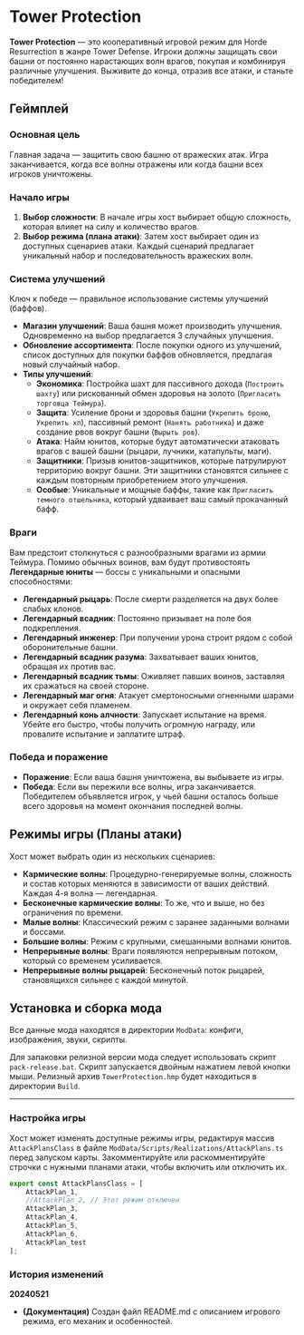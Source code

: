 ﻿# Tower Protection

**Tower Protection** — это кооперативный игровой режим для Horde Resurrection в жанре Tower Defense. Игроки должны защищать свои башни от постоянно нарастающих волн врагов, покупая и комбинируя различные улучшения. Выживите до конца, отразив все атаки, и станьте победителем!

## Геймплей

### Основная цель

Главная задача — защитить свою башню от вражеских атак. Игра заканчивается, когда все волны отражены или когда башни всех игроков уничтожены.

### Начало игры

1.  **Выбор сложности**: В начале игры хост выбирает общую сложность, которая влияет на силу и количество врагов.
2.  **Выбор режима (плана атаки)**: Затем хост выбирает один из доступных сценариев атаки. Каждый сценарий предлагает уникальный набор и последовательность вражеских волн.

### Система улучшений

Ключ к победе — правильное использование системы улучшений (баффов).

*   **Магазин улучшений**: Ваша башня может производить улучшения. Одновременно на выбор предлагается 3 случайных улучшения.
*   **Обновление ассортимента**: После покупки одного из улучшений, список доступных для покупки баффов обновляется, предлагая новый случайный набор.
*   **Типы улучшений**:
    *   **Экономика**: Постройка шахт для пассивного дохода (`Построить шахту`) или рискованный обмен здоровья на золото (`Пригласить торговца Теймура`).
    *   **Защита**: Усиление брони и здоровья башни (`Укрепить броню`, `Укрепить хп`), пассивный ремонт (`Нанять работника`) и даже создание рвов вокруг башни (`Вырыть ров`).
    *   **Атака**: Найм юнитов, которые будут автоматически атаковать врагов с вашей башни (рыцари, лучники, катапульты, маги).
    *   **Защитники**: Призыв юнитов-защитников, которые патрулируют территорию вокруг башни. Эти защитники становятся сильнее с каждым повторным приобретением этого улучшения.
    *   **Особые**: Уникальные и мощные баффы, такие как `Пригласить темного отшельника`, который удваивает ваш самый прокачанный бафф.

### Враги

Вам предстоит столкнуться с разнообразными врагами из армии Теймура. Помимо обычных воинов, вам будут противостоять **Легендарные юниты** — боссы с уникальными и опасными способностями:
*   **Легендарный рыцарь**: После смерти разделяется на двух более слабых клонов.
*   **Легендарный всадник**: Постоянно призывает на поле боя подкрепления.
*   **Легендарный инженер**: При получении урона строит рядом с собой оборонительные башни.
*   **Легендарный всадник разума**: Захватывает ваших юнитов, обращая их против вас.
*   **Легендарный всадник тьмы**: Оживляет павших воинов, заставляя их сражаться на своей стороне.
*   **Легендарный маг огня**: Атакует смертоносными огненными шарами и окружает себя пламенем.
*   **Легендарный конь алчности**: Запускает испытание на время. Убейте его быстро, чтобы получить огромную награду, или провалите испытание и заплатите штраф.

### Победа и поражение

*   **Поражение**: Если ваша башня уничтожена, вы выбываете из игры.
*   **Победа**: Если вы пережили все волны, игра заканчивается. Победителем объявляется игрок, у чьей башни осталось больше всего здоровья на момент окончания последней волны.

## Режимы игры (Планы атаки)

Хост может выбрать один из нескольких сценариев:
*   **Кармические волны**: Процедурно-генерируемые волны, сложность и состав которых меняются в зависимости от ваших действий. Каждая 4-я волна — легендарная.
*   **Бесконечные кармические волны**: То же, что и выше, но без ограничения по времени.
*   **Малые волны**: Классический режим с заранее заданными волнами и боссами.
*   **Большие волны**: Режим с крупными, смешанными волнами юнитов.
*   **Непрерывные волны**: Враги появляются непрерывным потоком, который со временем усиливается.
*   **Непрерывные волны рыцарей**: Бесконечный поток рыцарей, становящихся сильнее с каждой минутой.

## Установка и сборка мода

Все данные мода находятся в директории `ModData`: конфиги, изображения, звуки, скрипты.

Для запаковки релизной версии мода следует использовать скрипт `pack-release.bat`.
Скрипт запускается двойным нажатием левой кнопки мыши. Релизный архив `TowerProtection.hmp` будет находиться в директории `Build`.

---

### Настройка игры

Хост может изменять доступные режимы игры, редактируя массив `AttackPlansClass` в файле `ModData/Scripts/Realizations/AttackPlans.ts` перед запуском карты. Закомментируйте или раскомментируйте строчки с нужными планами атаки, чтобы включить или отключить их.

```typescript
export const AttackPlansClass = [
    AttackPlan_1,
    //AttackPlan_2, // Этот режим отключен
    AttackPlan_3,
    AttackPlan_4,
    AttackPlan_5,
    AttackPlan_6,
    AttackPlan_test
];
```

### История изменений

**20240521**
*   **(Документация)** Создан файл README.md с описанием игрового режима, его механик и особенностей.